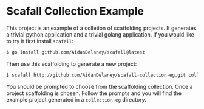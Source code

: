 # Scafall Collection Example

This project is an example of a colletion of scaffolding projects.  It generates a trivial python application and a trivial golang application.  If you would like to try it first install `scafall`:

```bash
$ go install github.com/AidanDelaney/scafall@latest
```

Then use this scaffolding to generate a new project:

```bash
$ scafall http://github.com/AidanDelaney/scafall-collection-eg.git collection-eg
```

You should be prompted to choose from the scaffolding collection.  Once a project scaffolding is chosen.  Follow the prompts and you will find the example project generated in a `collection-eg` directory.